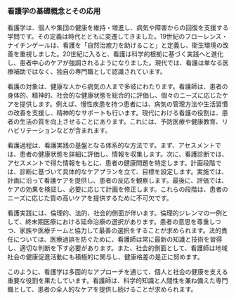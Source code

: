 ### 看護学の基礎概念とその応用

看護学は、個人や集団の健康を維持・増進し、病気や障害からの回復を支援する学問です。その定義は時代とともに変遷してきました。19世紀のフローレンス・ナイチンゲールは、看護を「自然治癒力を助けること」と定義し、衛生環境の改善を重視しました。20世紀に入ると、看護は科学的根拠に基づく実践へと進化し、患者中心のケアが強調されるようになりました。現代では、看護は単なる医療補助ではなく、独自の専門職として認識されています。

看護の対象は、健康な人から病気の人まで多岐にわたります。看護師は、患者の身体的、精神的、社会的な健康状態を総合的に評価し、個々のニーズに応じたケアを提供します。例えば、慢性疾患を持つ患者には、病気の管理方法や生活習慣の改善を支援し、精神的なサポートも行います。現代における看護の役割は、患者の生活の質を向上させることにあります。これには、予防医療や健康教育、リハビリテーションなどが含まれます。

看護過程は、看護実践の基盤となる体系的な方法です。まず、アセスメントでは、患者の健康状態を詳細に評価し、情報を収集します。次に、看護診断では、アセスメントで得た情報をもとに、患者の健康問題を特定します。計画段階では、診断に基づいて具体的なケアプランを立て、目標を設定します。実施では、計画に沿って看護ケアを提供し、患者の反応を観察します。最後に、評価では、ケアの効果を検証し、必要に応じて計画を修正します。これらの段階は、患者のニーズに応じた質の高いケアを提供するために不可欠です。

看護実践には、倫理的、法的、社会的側面が伴います。倫理的ジレンマの一例として、終末期医療における延命治療の選択があります。患者の意思を尊重しつつ、家族や医療チームと協力して最善の選択をすることが求められます。法的責任については、医療過誤を防ぐために、看護師は常に最新の知識と技術を習得し、適切な判断を下す必要があります。また、社会的側面として、看護師は地域社会の健康促進活動にも積極的に関与し、健康格差の是正に努めます。

このように、看護学は多面的なアプローチを通じて、個人と社会の健康を支える重要な役割を果たしています。看護師は、科学的知識と人間性を兼ね備えた専門職として、患者の全人的なケアを提供し続けることが求められます。